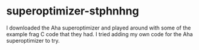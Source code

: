 # superoptimizer-stphnhng

I downloaded the Aha superoptimizer and played around with some of the example frag C code that they had. I tried adding my own code for the Aha superoptimizer to try.
